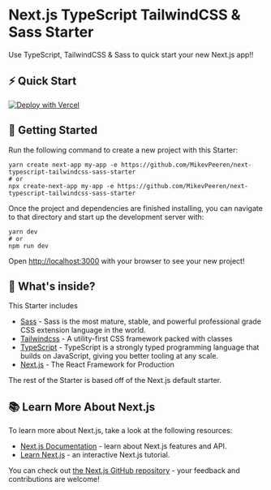 # Next.js TypeScript TailwindCSS & Sass Starter

Use TypeScript, TailwindCSS & Sass to quick start your new Next.js app!!

## ⚡️ Quick Start

[![Deploy with Vercel](https://vercel.com/button)](https://vercel.com/new/project?template=https://github.com/MikevPeeren/next-typescript-tailwindcss-sass-starter)

## 🚀 Getting Started

Run the following command to create a new project with this Starter:

```
yarn create next-app my-app -e https://github.com/MikevPeeren/next-typescript-tailwindcss-sass-starter
# or
npx create-next-app my-app -e https://github.com/MikevPeeren/next-typescript-tailwindcss-sass-starter
```

Once the project and dependencies are finished installing, you can navigate to that directory and start up the development server with:

```
yarn dev
# or
npm run dev
```

Open [http://localhost:3000](http://localhost:3000) with your browser to see your new project!

## 🧐 What's inside?

This Starter includes

- [Sass](https://sass-lang.com/) - Sass is the most mature, stable, and powerful professional grade CSS extension language in the world.
- [Tailwindcss](https://tailwindcss.com/) - A utility-first CSS framework packed with classes
- [TypeScript](https://www.typescriptlang.org/) - TypeScript is a strongly typed programming language that builds on JavaScript, giving you better tooling at any scale.
- [Next.js](https://nextjs.org/) - The React Framework
  for Production

The rest of the Starter is based off of the Next.js default starter.

## 📚 Learn More About Next.js

To learn more about Next.js, take a look at the following resources:

- [Next.js Documentation](https://nextjs.org/docs) - learn about Next.js features and API.
- [Learn Next.js](https://nextjs.org/learn) - an interactive Next.js tutorial.

You can check out [the Next.js GitHub repository](https://github.com/vercel/next.js/) - your feedback and contributions are welcome!
